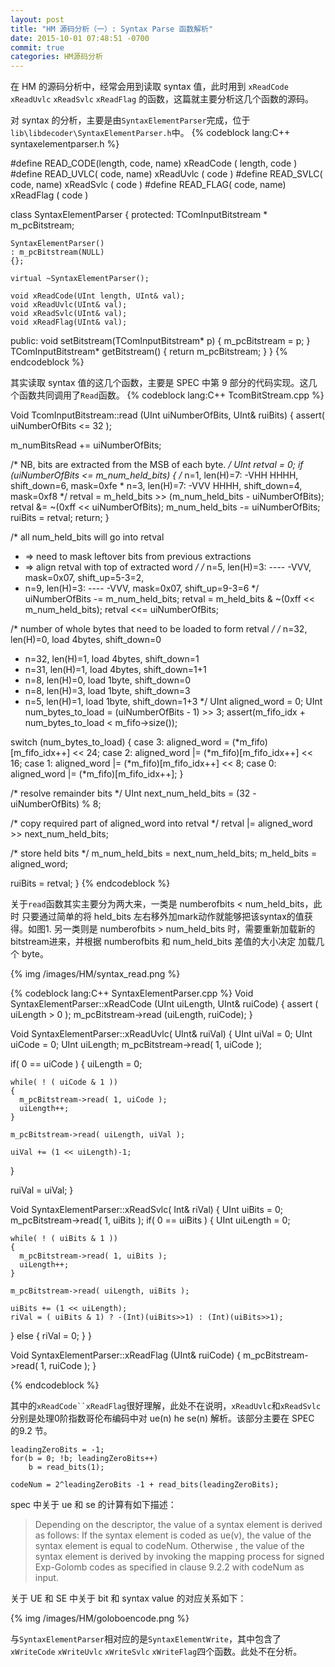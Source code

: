 ```yaml
---
layout: post
title: "HM 源码分析（一）: Syntax Parse 函数解析"
date: 2015-10-01 07:48:51 -0700
commit: true
categories: HM源码分析
---
```


在 HM 的源码分析中，经常会用到读取 syntax 值，此时用到 `xReadCode` `xReadUvlc` `xReadSvlc` `xReadFlag` 的函数，这篇就主要分析这几个函数的源码。
<!--more-->

对 syntax 的分析，主要是由`SyntaxElementParser`完成，位于`lib\libdecoder\SyntaxElementParser.h`中。
{% codeblock lang:C++ syntaxelementparser.h %}

#define READ_CODE(length, code, name)     xReadCode ( length, code )
#define READ_UVLC(        code, name)     xReadUvlc (         code )
#define READ_SVLC(        code, name)     xReadSvlc (         code )
#define READ_FLAG(        code, name)     xReadFlag (         code )

class SyntaxElementParser
{
protected:
	TComInputBitstream * m_pcBitstream;
	
	SyntaxElementParser()
	: m_pcBitstream(NULL)
	{};

	virtual ~SyntaxElementParser();

	void xReadCode(UInt length, UInt& val);
	void xReadUvlc(UInt& val);
	void xReadSvlc(UInt& val);
	void xReadFlag(UInt& val);
public:
	void setBitstream(TComInputBitstream* p) { m_pcBitstream = p; }
	TComInputBitstream* getBitstream() { return m_pcBitstream; }
}
{% endcodeblock %}

其实读取 syntax 值的这几个函数，主要是 SPEC 中第 9 部分的代码实现。这几个函数共同调用了`Read`函数。
{% codeblock lang:C++ TcomBitStream.cpp %}

Void TcomInputBitstream::read (UInt uiNumberOfBits, UInt& ruiBits)
{
  assert( uiNumberOfBits <= 32 );

  m_numBitsRead += uiNumberOfBits;

  /* NB, bits are extracted from the MSB of each byte. */
  UInt retval = 0;
  if (uiNumberOfBits <= m_num_held_bits)
  {
    /* n=1, len(H)=7:   -VHH HHHH, shift_down=6, mask=0xfe
     * n=3, len(H)=7:   -VVV HHHH, shift_down=4, mask=0xf8
     */
    retval = m_held_bits >> (m_num_held_bits - uiNumberOfBits);
    retval &= ~(0xff << uiNumberOfBits);
    m_num_held_bits -= uiNumberOfBits;
    ruiBits = retval;
    return;
  }

  /* all num_held_bits will go into retval
   *   => need to mask leftover bits from previous extractions
   *   => align retval with top of extracted word */
  /* n=5, len(H)=3: ---- -VVV, mask=0x07, shift_up=5-3=2,
   * n=9, len(H)=3: ---- -VVV, mask=0x07, shift_up=9-3=6 */
  uiNumberOfBits -= m_num_held_bits;
  retval = m_held_bits & ~(0xff << m_num_held_bits);
  retval <<= uiNumberOfBits;

  /* number of whole bytes that need to be loaded to form retval */
  /* n=32, len(H)=0, load 4bytes, shift_down=0
   * n=32, len(H)=1, load 4bytes, shift_down=1
   * n=31, len(H)=1, load 4bytes, shift_down=1+1
   * n=8,  len(H)=0, load 1byte,  shift_down=0
   * n=8,  len(H)=3, load 1byte,  shift_down=3
   * n=5,  len(H)=1, load 1byte,  shift_down=1+3
   */
  UInt aligned_word = 0;
  UInt num_bytes_to_load = (uiNumberOfBits - 1) >> 3;
  assert(m_fifo_idx + num_bytes_to_load < m_fifo->size());

  switch (num_bytes_to_load)
  {
  case 3: aligned_word  = (*m_fifo)[m_fifo_idx++] << 24;
  case 2: aligned_word |= (*m_fifo)[m_fifo_idx++] << 16;
  case 1: aligned_word |= (*m_fifo)[m_fifo_idx++] <<  8;
  case 0: aligned_word |= (*m_fifo)[m_fifo_idx++];
  }

  /* resolve remainder bits */
  UInt next_num_held_bits = (32 - uiNumberOfBits) % 8;

  /* copy required part of aligned_word into retval */
  retval |= aligned_word >> next_num_held_bits;

  /* store held bits */
  m_num_held_bits = next_num_held_bits;
  m_held_bits = aligned_word;

  ruiBits = retval;
}
{% endcodeblock %}

关于`read`函数其实主要分为两大来，一类是 numberofbits < num_held_bits，此时
只要通过简单的将 held_bits 左右移外加mark动作就能够把该syntax的值获得。如图1.
另一类则是 numberofbits > num_held_bits 时，需要重新加载新的bitstream进来，并根据 numberofbits 和 num_held_bits 差值的大小决定
加载几个 byte。  

{% img /images/HM/syntax_read.png %}

{% codeblock lang:C++ SyntaxElementParser.cpp %}
Void SyntaxElementParser::xReadCode (UInt uiLength, UInt& ruiCode)
{
  assert ( uiLength > 0 );
  m_pcBitstream->read (uiLength, ruiCode);
}

Void SyntaxElementParser::xReadUvlc( UInt& ruiVal)
{
  UInt uiVal = 0;
  UInt uiCode = 0;
  UInt uiLength;
  m_pcBitstream->read( 1, uiCode );

  if( 0 == uiCode )
  {
    uiLength = 0;

    while( ! ( uiCode & 1 ))
    {
      m_pcBitstream->read( 1, uiCode );
      uiLength++;
    }

    m_pcBitstream->read( uiLength, uiVal );

    uiVal += (1 << uiLength)-1;
  }

  ruiVal = uiVal;
}

Void SyntaxElementParser::xReadSvlc( Int& riVal)
{
  UInt uiBits = 0;
  m_pcBitstream->read( 1, uiBits );
  if( 0 == uiBits )
  {
    UInt uiLength = 0;

    while( ! ( uiBits & 1 ))
    {
      m_pcBitstream->read( 1, uiBits );
      uiLength++;
    }

    m_pcBitstream->read( uiLength, uiBits );

    uiBits += (1 << uiLength);
    riVal = ( uiBits & 1) ? -(Int)(uiBits>>1) : (Int)(uiBits>>1);
  }
  else
  {
    riVal = 0;
  }
}

Void SyntaxElementParser::xReadFlag (UInt& ruiCode)
{
  m_pcBitstream->read( 1, ruiCode );
}

{% endcodeblock %}

其中的`xReadCode``xReadFlag`很好理解，此处不在说明，`xReadUvlc`和`xReadSvlc`分别是处理0阶指数哥伦布编码中对 ue(n) he 
 se(n) 解析。该部分主要在 SPEC 的9.2 节。  

```
leadingZeroBits = -1;
for(b = 0; !b; leadingZeroBits++)
    b = read_bits(1);

codeNum = 2^leadingZeroBits -1 + read_bits(leadingZeroBits);
```

spec 中关于 ue 和 se 的计算有如下描述：  

> Depending on the descriptor, the value of a syntax element is derived as follows:
> If the syntax element is coded as ue(v), the value of the syntax element is equal to codeNum.
> Otherwise , the value of the syntax element is derived by invoking the mapping process for signed Exp-Golomb codes as specified in clause 9.2.2 with codeNum as input.

关于 UE 和 SE 中关于 bit 和 syntax value 的对应关系如下：  

{% img /images/HM/goloboencode.png %}

与`SyntaxElementParser`相对应的是`SyntaxElementWrite`，其中包含了`xWriteCode` `xWriteUvlc` `xWriteSvlc` `xWriteFlag`四个函数。此处不在分析。

